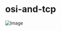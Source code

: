 # osi-and-tcp
![Image](https://github.com/user-attachments/assets/d6f23515-cb37-4a45-b016-8c476bdfcbbe)
